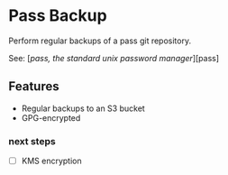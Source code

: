 # Pass Backup

Perform regular backups of a pass git repository.

See: [_pass, the standard unix password manager_][pass]

[pass-unix]: https://www.passwordstore.org/

## Features

- Regular backups to an S3 bucket
- GPG-encrypted

### next steps

- [ ] KMS encryption
